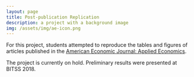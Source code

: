 ```yaml
---
layout: page
title: Post-publication Replication
description: a project with a background image
img: /assets/img/ae-icon.png
---
```




<div class="col three caption">
    For this project, students attempted to reproduce the tables and figures of articles published in the <a href="https://www.aeaweb.org/journals/app" alt="link to AEJ:App">American Economic Journal: Applied Economics</a>.
</div>
<div class="img_row">
    <img class="col three left" src="{{ site.baseurl }}/assets/img/ae-cover.png" alt="" title="AE cover"/>
</div>
<div class="col three caption">
    
</div>

The project is currently on hold. Preliminary results were presented at BITSS 2018. 